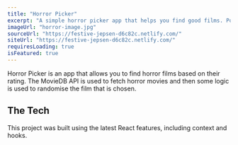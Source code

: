 ```yaml
---
title: "Horror Picker"
excerpt: "A simple horror picker app that helps you find good films. Powered by React"
imageUrl: "horror-image.jpg"
sourceUrl: "https://festive-jepsen-d6c82c.netlify.com/"
siteUrl: "https://festive-jepsen-d6c82c.netlify.com/"
requiresLoading: true
isFeatured: true
---
```


Horror Picker is an app that allows you to find horror films based on their rating.
The MovieDB API is used to fetch horror movies and then some logic is used to randomise
the film that is chosen.
## The Tech
This project was built using the latest React features, including context and hooks.
